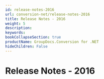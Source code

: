 ```yaml
---
id: release-notes-2016
url: conversion-net/release-notes-2016
title: Release Notes - 2016
weight: 5
description: 
keywords: 
bookCollapseSection: true
productName: GroupDocs.Conversion for .NET
hideChildren: False
---
```


# Release Notes - 2016
